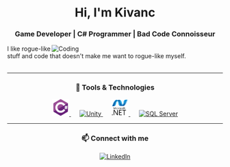 <h1 align="center">Hi, I'm Kivanc</h1>
<h3 align="center">Game Developer | C# Programmer | Bad Code Connoisseur</h3>

<img align="right" alt="Coding" width="400" src="https://i.pinimg.com/originals/88/a9/69/88a969c3e830bbcbff939ea870058d91.gif">

<p align="left">
I like rogue-like stuff and code that doesn't make me want to rogue-like myself.<br><br>
</p>

---

<h3 align="center">🧰 Tools & Technologies</h3>
<p align="center">
  <a href="https://learn.microsoft.com/en-us/dotnet/csharp/" target="_blank" rel="noreferrer" style="margin: 10px;">
    <img src="https://raw.githubusercontent.com/devicons/devicon/master/icons/csharp/csharp-original.svg" width="40" height="40" alt="C#" />
  </a>
  <a href="https://unity.com/" target="_blank" rel="noreferrer" style="margin: 10px;">
    <img src="https://cdn.worldvectorlogo.com/logos/unity-69.svg" width="40" height="40" alt="Unity" />
  </a>
  <a href="https://dotnet.microsoft.com/" target="_blank" rel="noreferrer" style="margin: 10px;">
    <img src="https://raw.githubusercontent.com/devicons/devicon/master/icons/dot-net/dot-net-original-wordmark.svg" width="40" height="40" alt=".NET" />
  </a>
  <a href="https://www.microsoft.com/en-us/sql-server" target="_blank" rel="noreferrer" style="margin: 10px;">
    <img src="https://www.svgrepo.com/show/303229/microsoft-sql-server-logo.svg" width="40" height="40" alt="SQL Server" />
  </a>
</p>


---

<h3 align="center">📫 Connect with me</h3>
<p align="center">
  <a href="https://linkedin.com/in/kivancsadikyildirim" target="blank">
    <img align="center" src="https://raw.githubusercontent.com/rahuldkjain/github-profile-readme-generator/master/src/images/icons/Social/linked-in-alt.svg" alt="LinkedIn" height="30" width="40" />
  </a>
</p>
